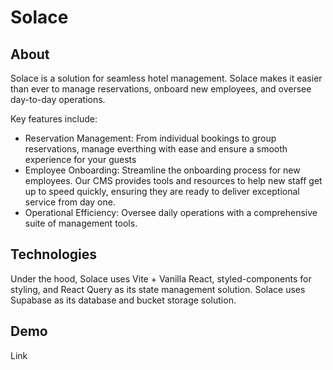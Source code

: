 # Solace

## About

Solace is a solution for seamless hotel management. Solace makes it easier than ever to manage reservations, onboard new employees, and oversee day-to-day operations.

Key features include:

- Reservation Management: From individual bookings to group reservations, manage everthing with ease and ensure a smooth experience for your guests
- Employee Onboarding: Streamline the onboarding process for new employees. Our CMS provides tools and resources to help new staff get up to speed quickly, ensuring they are ready to deliver exceptional service from day one.
- Operational Efficiency: Oversee daily operations with a comprehensive suite of management tools.

## Technologies

Under the hood, Solace uses Vite + Vanilla React, styled-components for styling, and React Query as its state management solution. Solace uses Supabase as its database and bucket storage solution.

## Demo

Link

